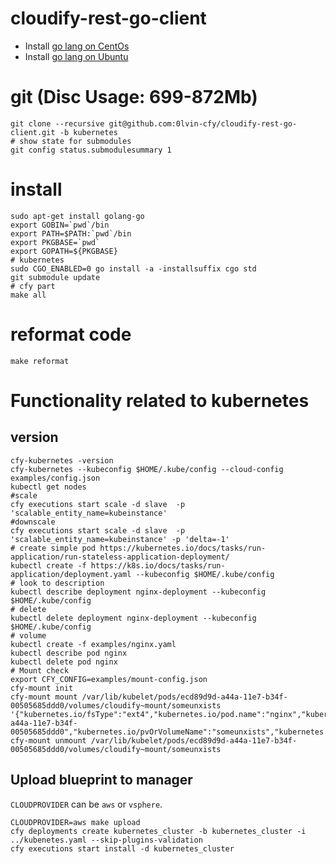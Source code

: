 # cloudify-rest-go-client

* Install [go lang on CentOs](examples/blueprint/scripts/tools-build.sh#L8-L12)
* Install [go lang on Ubuntu](examples/blueprint/scripts/tools-build.sh#L14-L17)

# git (Disc Usage: 699-872Mb)
```shell
git clone --recursive git@github.com:0lvin-cfy/cloudify-rest-go-client.git -b kubernetes
# show state for submodules
git config status.submodulesummary 1
```

# install

```shell
sudo apt-get install golang-go
export GOBIN=`pwd`/bin
export PATH=$PATH:`pwd`/bin
export PKGBASE=`pwd`
export GOPATH=${PKGBASE}
# kubernetes
sudo CGO_ENABLED=0 go install -a -installsuffix cgo std
git submodule update
# cfy part
make all
```

# reformat code

```shell
make reformat
```
# Functionality related to kubernetes
## version

```shell
cfy-kubernetes -version
cfy-kubernetes --kubeconfig $HOME/.kube/config --cloud-config examples/config.json
kubectl get nodes
#scale
cfy executions start scale -d slave  -p 'scalable_entity_name=kubeinstance'
#downscale
cfy executions start scale -d slave  -p 'scalable_entity_name=kubeinstance' -p 'delta=-1'
# create simple pod https://kubernetes.io/docs/tasks/run-application/run-stateless-application-deployment/
kubectl create -f https://k8s.io/docs/tasks/run-application/deployment.yaml --kubeconfig $HOME/.kube/config
# look to description
kubectl describe deployment nginx-deployment --kubeconfig $HOME/.kube/config
# delete
kubectl delete deployment nginx-deployment --kubeconfig $HOME/.kube/config
# volume
kubectl create -f examples/nginx.yaml
kubectl describe pod nginx
kubectl delete pod nginx
# Mount check
export CFY_CONFIG=examples/mount-config.json
cfy-mount init
cfy-mount mount /var/lib/kubelet/pods/ecd89d9d-a44a-11e7-b34f-00505685ddd0/volumes/cloudify~mount/someunxists '{"kubernetes.io/fsType":"ext4","kubernetes.io/pod.name":"nginx","kubernetes.io/pod.namespace":"default","kubernetes.io/pod.uid":"ecd89d9d-a44a-11e7-b34f-00505685ddd0","kubernetes.io/pvOrVolumeName":"someunxists","kubernetes.io/readwrite":"rw","kubernetes.io/serviceAccount.name":"default","size":"1000m","volumeID":"vol1","volumegroup":"kube_vg"}'
cfy-mount unmount /var/lib/kubelet/pods/ecd89d9d-a44a-11e7-b34f-00505685ddd0/volumes/cloudify~mount/someunxists
```

## Upload blueprint to manager

`CLOUDPROVIDER` can be `aws` or `vsphere`.

```shell
CLOUDPROVIDER=aws make upload
cfy deployments create kubernetes_cluster -b kubernetes_cluster -i ../kubenetes.yaml --skip-plugins-validation
cfy executions start install -d kubernetes_cluster
```
